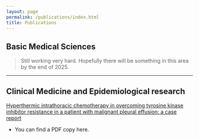```yaml
---
layout: page
permalink: /publications/index.html
title: Publications
---
```


## Basic Medical Sciences

> Still working very hard. Hopefully there will be something in this area by the end of 2025.

---

## Clinical Medicine and Epidemiological research

[Hyperthermic intrathoracic chemotherapy in overcoming tyrosine kinase inhibitor resistance in a patient with malignant pleural effusion: a case report](https://tlcr.amegroups.org/article/view/95773/html)
* You can find a PDF copy here.